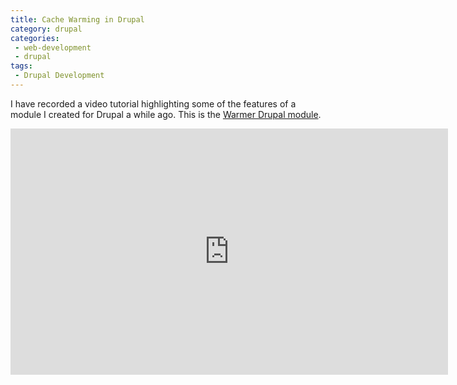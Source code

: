 ```yaml
---
title: Cache Warming in Drupal
category: drupal
categories:
 - web-development
 - drupal
tags:
 - Drupal Development
---
```

I have recorded a video tutorial highlighting some of the features of a module I created for Drupal a while ago. This is
the [Warmer Drupal module](https://www.drupal.org/project/warmer).
<!-- more -->
<iframe id='ivplayer' width='700' height='394' src='https://invidious.snopyta.org/embed/0gid-4LT4LM' style='border:none;'></iframe>

